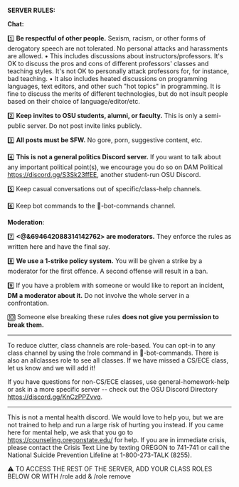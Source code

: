 **SERVER RULES:**

**Chat:**

1️⃣  **Be respectful of other people.** Sexism, racism, or other forms of derogatory speech are not tolerated. No personal attacks and harassments are allowed.
    • This includes discussions about instructors/professors. It's OK to discuss the pros and cons of different professors' classes and teaching styles. It's not OK to personally attack professors for, for instance, bad teaching.
    • It also includes heated discussions on programming languages, text editors, and other such "hot topics" in programming. It is fine to discuss the merits of different technologies, but do not insult people based on their choice of language/editor/etc.

2️⃣  **Keep invites to OSU students, alumni, or faculty.** This is only a semi-public server. Do not post invite links publicly.

3️⃣  **All posts must be SFW.** No gore, porn, suggestive content, etc.

4️⃣  **This is not a general politics Discord server.** If you want to talk about any important political point(s), we encourage you do so on DAM Political <https://discord.gg/S3Sk23ffEE>, another student-run OSU Discord.

5️⃣  Keep casual conversations out of specific/class-help channels.

6️⃣  Keep bot commands to the 🤖-bot-commands channel.

**Moderation**:

7️⃣  **<@&694642088314142762> are moderators.** They enforce the rules as written here and have the final say.

8️⃣  **We use a 1-strike policy system.** You will be given a strike by a moderator for the first offence. A second offense will result in a ban.

9️⃣  If you have a problem with someone or would like to report an incident, **DM a moderator about it.** Do not involve the whole server in a confrontation.

🔟  Someone else breaking these rules **does not give you permission to break them.**

---

To reduce clutter, class channels are role-based.  You can opt-in to any class channel by using the !role command in 🤖-bot-commands. There is also an allclasses role to see all classes.
If we have missed a CS/ECE class, let us know and we will add it!

If you have questions for non-CS/ECE classes, use general-homework-help or ask in a more specific server -- check out the OSU Discord Directory https://discord.gg/KnCzPPZvvq.

---

This is not a mental health discord. We would love to help you, but we are not trained to help and run a large risk of hurting you instead. If you came here for mental help, we ask that you go to https://counseling.oregonstate.edu/ for help.
If you are in immediate crisis, please contact the Crisis Text Line by texting OREGON to 741-741 or call the National Suicide Prevention Lifeline at 1-800-273-TALK (8255).

⚠️ TO ACCESS THE REST OF THE SERVER, ADD YOUR CLASS ROLES BELOW OR WITH /role add & /role remove
